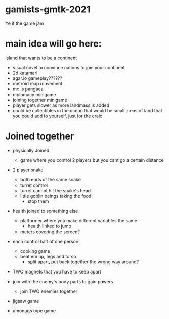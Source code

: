 # gamists-gmtk-2021
Ye it the game jam

# main idea will go here:

island that wants to be a continent
- visual novel to convince nations to join your continent
- 2d katamari
- agar.io gameplay??????
- metroid map movement
- mc is pangaea
- diplomacy minigame
- joining together minigame
- player gets slower as more landmass is added
- could be collectibles in the ocean that would be small areas of land that you could add to yourself, just for the craic


# Joined together

- physically Joined
  - game where you control 2 players but you cant go a certain distance

- 2 player snake
  - both ends of the same snake
  - turret control
  - turret cannot hit the snake's head
  - little goblin beings taking the food
    - stop them

- health joined to something else
  - platformer where you make different variables the same
    - health linked to jump
  - meters covering the screen?

- each control half of one person
  - cooking game
  - beat em up, legs and torso
    - split apart, put back together the wrong way around?

- TWO magnets that you have to keep apart

- join with the enemy's body parts to gain powers
    - join TWO enemies together

- jigsaw game



- amonugs type game

